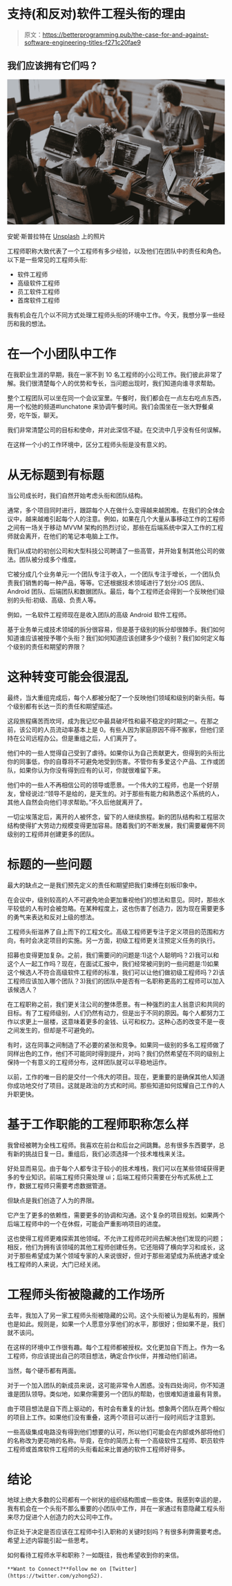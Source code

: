 # 支持(和反对)软件工程头衔的理由

> 原文：<https://betterprogramming.pub/the-case-for-and-against-software-engineering-titles-f271c20fae9>

## 我们应该拥有它们吗？

![](img/790a6fa89e6843691d9a8467ea09f58d.png)

安妮·斯普拉特在 [Unsplash](https://unsplash.com/?utm_source=unsplash&utm_medium=referral&utm_content=creditCopyText) 上的照片

工程师职称大致代表了一个工程师有多少经验，以及他们在团队中的责任和角色。以下是一些常见的工程师头衔:

*   软件工程师
*   高级软件工程师
*   员工软件工程师
*   首席软件工程师

我有机会在几个以不同方式处理工程师头衔的环境中工作。今天，我想分享一些经历和我的想法。

# 在一个小团队中工作

在我职业生涯的早期，我在一家不到 10 名工程师的小公司工作。我们彼此非常了解。我们很清楚每个人的优势和专长，当问题出现时，我们知道向谁寻求帮助。

整个工程团队可以坐在同一个会议室里。午餐时，我们都会在一点左右吃点东西，用一个松弛的频道#lunchatone 来协调午餐时间。我们会围坐在一张大野餐桌旁，吃午饭，聊天。

我们非常清楚公司的目标和使命，并对此深信不疑。在交流中几乎没有任何误解。

在这样一个小的工作环境中，区分工程师头衔是没有意义的。

# 从无标题到有标题

当公司成长时，我们自然开始考虑头衔和团队结构。

通常，多个项目同时进行，跟踪每个人在做什么变得越来越困难。在我们的全体会议中，越来越难引起每个人的注意。例如，如果在几个大量从事移动工作的工程师之间有一场关于移动 MVVM 架构的热烈讨论，那些在后端系统中深入工作的工程师就会离开，在他们的笔记本电脑上工作。

我们从成功的初创公司和大型科技公司聘请了一些高管，并开始复制其他公司的做法。团队被分成多个维度。

它被分成几个业务单元:一个团队专注于收入，一个团队专注于增长，一个团队负责我们销售的每一种产品，等等。它还根据技术领域进行了划分:iOS 团队、Android 团队、后端团队和数据团队。最后，每个工程师还会得到一个反映他们级别的头衔:初级、高级、负责人等。

例如，一名软件工程师现在是收入团队的高级 Android 软件工程师。

基于业务单元或技术领域的拆分很容易，但是基于级别的拆分却很棘手。我们如何知道谁应该被授予哪个头衔？我们如何知道应该创建多少个级别？我们如何定义每个级别的责任和期望的界限？

# 这种转变可能会很混乱

最终，当大重组完成后，每个人都被分配了一个反映他们领域和级别的新头衔。每个级别都有长达一页的责任和期望描述。

这段旅程痛苦而坎坷，成为我记忆中最具破坏性和最不稳定的时期之一。在那之前，该公司的人员流动率基本上是 0。有些人因为家庭原因不得不搬家，但他们坚持在公司远程办公。但是重组之后，人们离开了。

他们中的一些人觉得自己受到了虐待。如果你认为自己贡献更大，但得到的头衔比你的同事低，你的自尊将不可避免地受到伤害。不管你有多爱这个产品、工作或团队，如果你认为你没有得到应有的认可，你就很难留下来。

他们中的一些人不再相信公司的领导或愿景。一个伟大的工程师，也是一个好朋友，曾经说过:“领导不是给的，是天生的。对于那些有能力和熟悉这个系统的人，其他人自然会向他们寻求帮助。”不久后他就离开了。

一切尘埃落定后，离开的人被怀念，留下的人继续旅程。新的团队结构和工程层次结构使得扩大劳动力规模变得更加容易。随着我们的不断发展，我们需要雇佣不同级别的工程师并创建更多的团队。

# 标题的一些问题

最大的缺点之一是我们预先定义的责任和期望把我们束缚在刻板印象中。

在会议中，级别较高的人不可避免地会更加重视他们的想法和意见。同时，那些水平较低的人有时会被忽略。在某种程度上，这也伤害了创造力，因为现在需要更多的勇气来表达和反对上级的想法。

工程师头衔滋养了自上而下的工程文化。高级工程师更专注于定义项目的范围和方向，有时会决定项目的实施。另一方面，初级工程师更关注预定义任务的执行。

招募也变得更加复杂。之前，我们需要问的问题是:1)这个人聪明吗？2)我可以和这个人一起工作吗？现在，在面试汇报中，我们经常被问到的一些问题是:1)如果这个候选人不符合高级软件工程师的标准，我们可以让他们做初级工程师吗？2)该工程师应该加入哪个团队？3)我们的团队中是否有一名职称更高的工程师可以加入该候选人？

在工程职称之前，我们更关注公司的整体愿景。有一种强烈的主人翁意识和共同的目标。有了工程师级别，人们仍然有动力，但是出于不同的原因。每个人都努力工作以求更上一层楼，这意味着更多的金钱、认可和权力。这种心态的改变不是一夜之间发生的，但却是不可避免的。

有时，这在同事之间制造了不必要的紧张和竞争。如果同一级别的多名工程师做了同样出色的工作，他们不可能同时得到提升，对吗？我们仍然希望在不同的级别上保持一个有意义的工程师分布，这样团队就可以平稳地运作。

以前，工作的唯一目的是交付一个伟大的项目。现在，更重要的是确保其他人知道你成功地交付了项目。这就是政治的方式和时间。那些知道如何炫耀自己工作的人升职更快。

# 基于工作职能的工程师职称怎么样

我曾经被聘为全栈工程师。我喜欢在前台和后台之间跳舞。总有很多东西要学，总有新的挑战日复一日。重组后，我们必须选择一个技术堆栈来关注。

好处显而易见。由于每个人都专注于较小的技术堆栈，我们可以在某些领域获得更多的专业知识。前端工程师只需处理 ui；后端工程师只需要在分布式系统上工作，数据工程师只需要考虑数据管道。

但缺点是我们创造了人为的界限。

它产生了更多的依赖性，需要更多的协调和沟通。这个复杂的项目规划。如果两个后端工程师中的一个在休假，可能会严重影响项目的进度。

这也使得工程师更难探索其他领域。不允许工程师花时间去解决他们发现的问题；相反，他们为拥有该领域的其他工程师创建任务。它还阻碍了横向学习和成长，这对于那些希望成为某个领域专家的人来说很好，但对于那些渴望成为系统通才或全栈工程师的人来说，大门已经关闭。

# 工程师头衔被隐藏的工作场所

去年，我加入了另一家工程师头衔被隐藏的公司。这个头衔被认为是私有的，报酬也是如此。规则是，如果一个人愿意分享他们的水平，那很好；但如果不是，我们就不该问。

在这样的环境中工作很有趣。每个工程师都被授权。文化更加自下而上。作为一名工程师，你应该提出自己的项目想法，确定合作伙伴，并推动他们前进。

当然，每个硬币都有两面。

对于一个加入团队的新成员来说，这可能非常令人困惑。没有四处询问，你不知道谁是团队领导。类似地，如果你需要另一个团队的帮助，也很难知道谁最有背景。

由于项目想法是自下而上驱动的，有时会有重复的计划。想象两个团队在两个相似的项目上工作。如果他们没有重叠，这两个项目可以进行一段时间后才注意到。

一些高级集成电路没有得到他们想要的认可，所以他们可能会在内部或外部将他们的名称改为更花哨的名称。毕竟，在你的简历上有一个高级软件工程师、职员软件工程师或首席软件工程师的头衔看起来比普通的软件工程师好得多。

# 结论

地球上绝大多数的公司都有一个树状的组织结构图或一些变体。我感到幸运的是，我有机会在一个头衔不那么重要的小团队中工作，并在一家通过有意隐藏工程头衔来尽力促进个人创造力的大公司中工作。

你正处于决定是否应该在工程师中引入职称的关键时刻吗？有很多利弊需要考虑。希望上述内容能引起一些思考。

如何看待工程师水平和职称？一如既往，我也希望收到你的来信。

```
**Want to Connect?**Follow me on [Twitter](https://twitter.com/yzhong52).
```